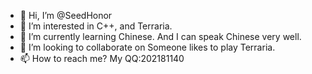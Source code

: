 - 👋 Hi, I’m @SeedHonor
- 👀 I’m interested in C++, and Terraria.
- 🌱 I’m currently learning Chinese. And I can speak Chinese very well.
- 💞️ I’m looking to collaborate on Someone likes to play Terraria.
- 📫 How to reach me? My QQ:202181140

<!---
SeedHonor/SeedHonor is a ✨ special ✨ repository because its `README.md` (this file) appears on your GitHub profile.
You can click the Preview link to take a look at your changes.
--->
